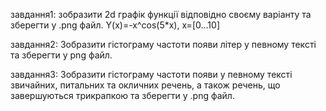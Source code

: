 завдання1:  зобразити 2d графік функції відповідно своєму варіанту та зберегти у .png файл. 
Y(x)=-x^cos(5*x), x=[0...10] 

завдання2: Зобразити гістограму частоти появи літер у певному тексті та зберегти у png файл. 

завдання3: Зобразити гістограму частоти появи у певному тексті звичайних,  питальних та окличних речень, а також речень, що завершуються трикрапкою  та зберегти у .png файл.